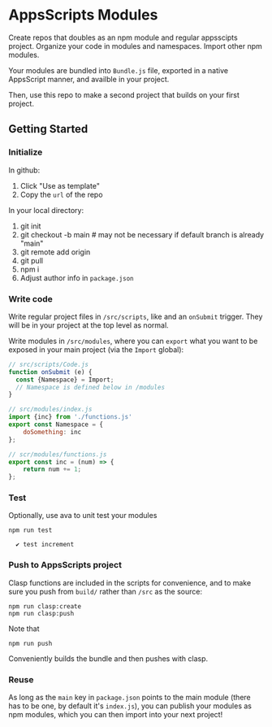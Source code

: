 
# AppsScripts Modules

Create repos that doubles as an npm module and regular appsscipts project. Organize your code in modules and namespaces. Import other npm modules.

Your modules are bundled into `Bundle.js` file, exported in a native AppsScript manner, and availble in your project.

Then, use this repo to make a second project that builds on your first project.

## Getting Started

### Initialize

In github:

1. Click "Use as template"
2. Copy the `url` of the repo

In your local directory:

1. git init
2. git checkout -b main  # may not be necessary if default branch is already "main"
3. git remote add origin <url>
4. git pull
5. npm i
6. Adjust author info in `package.json`

### Write code

Write regular project files in `/src/scripts`, like and an `onSubmit` trigger. They will be in your project at the top level as normal.

Write modules in `/src/modules`, where you can `export` what you want to be exposed in your main project (via the `Import` global):

```js
// src/scripts/Code.js
function onSubmit (e) {
  const {Namespace} = Import;
  // Namespace is defined below in /modules
}
```

```js
// src/modules/index.js
import {inc} from './functions.js'
export const Namespace = {
    doSomething: inc
};
```

```js
// scr/modules/functions.js
export const inc = (num) => {
    return num += 1;
};
```

### Test

Optionally, use ava to unit test your modules

```
npm run test

  ✔ test increment

```

### Push to AppsScripts project

Clasp functions are included in the scripts for convenience, and to make sure you push from `build/` rather than `/src` as the source:

```
npm run clasp:create
npm run clasp:push
```

Note that 

```
npm run push
```

Conveniently builds the bundle and then pushes with clasp.

### Reuse

As long as the `main` key in `package.json` points to the main module (there has to be one, by default it's `index.js`), you can publish your modules as npm modules, which you can then import into your next project!



